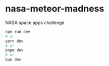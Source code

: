 # nasa-meteor-madness

NASA space apps challenge

```bash
npm run dev
# or
yarn dev
# or
pnpm dev
# or
bun dev
```
